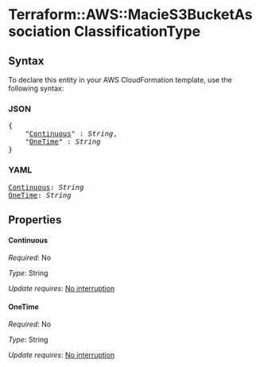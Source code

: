 # Terraform::AWS::MacieS3BucketAssociation ClassificationType

## Syntax

To declare this entity in your AWS CloudFormation template, use the following syntax:

### JSON

<pre>
{
    "<a href="#continuous" title="Continuous">Continuous</a>" : <i>String</i>,
    "<a href="#onetime" title="OneTime">OneTime</a>" : <i>String</i>
}
</pre>

### YAML

<pre>
<a href="#continuous" title="Continuous">Continuous</a>: <i>String</i>
<a href="#onetime" title="OneTime">OneTime</a>: <i>String</i>
</pre>

## Properties

#### Continuous

_Required_: No

_Type_: String

_Update requires_: [No interruption](https://docs.aws.amazon.com/AWSCloudFormation/latest/UserGuide/using-cfn-updating-stacks-update-behaviors.html#update-no-interrupt)

#### OneTime

_Required_: No

_Type_: String

_Update requires_: [No interruption](https://docs.aws.amazon.com/AWSCloudFormation/latest/UserGuide/using-cfn-updating-stacks-update-behaviors.html#update-no-interrupt)

